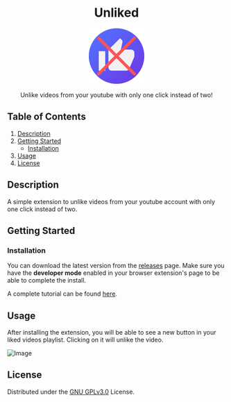 <h1 align=center>Unliked</h1>
<div align=center>
    <img src="assets/icons/icon_128.png">
</div>

<p align=center>Unlike videos from your youtube with only one click instead of two!</p>

## Table of Contents
<ol>
   <li>
      <a href="#description">Description</a>
   </li>
   <li>
      <a href="#getting-started">Getting Started</a>
      <ul>
         <li><a href="#installation">Installation</a></li>
      </ul>
   </li>
   <li>
      <a href="#usage">Usage</a>
   </li>
   <li><a href="#license">License</a></li>
</ol>

## Description

A simple extension to unlike videos from your youtube account with only one click instead of two.

## Getting Started

### Installation
You can download the latest version from the [releases](https://github.com/rodcoffani/extension-unliked/releases) page. Make sure you have the **developer mode** enabled in your browser extension's page to be able to complete the install.

A complete tutorial can be found [here](https://webkul.com/blog/how-to-install-the-unpacked-extension-in-chrome/).

## Usage
After installing the extension, you will be able to see a new button in your liked videos playlist. Clicking on it will unlike the video.

![Image](https://i.ibb.co/4VD7Tnj/download.png)

## License
Distributed under the [GNU GPLv3.0](https://choosealicense.com/licenses/gpl-3.0/) License.